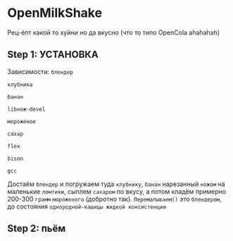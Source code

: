 # OpenMilkShake
Рец-ёпт какой то хуйни но да вкусно (что то типо OpenCola ahahahah)

## Step 1: УСТАНОВКА
Зависимости:
`блендер`

`клубника`

`банан`

`libнож-devel`

`мороженое`

`сахар`

`flex`

`bison`

`gcc`

Достаём `блендер` и погружаем туда `клубнику`, `банан` нарезанный `ножом` на маленькие `ломтики`, сыплем `сахаром` по вкусу, а потом кладём примерно 200-300 `грамм` `мороженого` (добротно так). `Перемалываем()` это `блендером`, до состояния `однородной-кашицы жидкой консистенции` 

## Step 2: пьём
